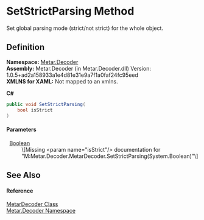 # SetStrictParsing Method


Set global parsing mode (strict/not strict) for the whole object.



## Definition
**Namespace:** <a href="N_Metar_Decoder.md">Metar.Decoder</a>  
**Assembly:** Metar.Decoder (in Metar.Decoder.dll) Version: 1.0.5+ad2a158933a1e4d81e31e9a7f1a0faf24fc95eed  
**XMLNS for XAML:** Not mapped to an xmlns.

**C#**
``` C#
public void SetStrictParsing(
	bool isStrict
)
```



#### Parameters
<dl><dt>  <a href="https://learn.microsoft.com/dotnet/api/system.boolean" target="_blank" rel="noopener noreferrer">Boolean</a></dt><dd>\[Missing &lt;param name="isStrict"/&gt; documentation for "M:Metar.Decoder.MetarDecoder.SetStrictParsing(System.Boolean)"\]</dd></dl>

## See Also


#### Reference
<a href="T_Metar_Decoder_MetarDecoder.md">MetarDecoder Class</a>  
<a href="N_Metar_Decoder.md">Metar.Decoder Namespace</a>  
